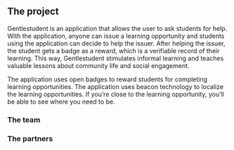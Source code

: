 ## The project
Gentlestudent is an application that allows the user to ask students for help. With the application, anyone can issue a learning opportunity and students using the application can decide to help the issuer. After helping the issuer, the student gets a badge as a reward, which is a verifiable record of their learning. This way, Gentlestudent stimulates informal learning and teaches valuable lessons about community life and social engagement. 

The application uses open badges to reward students for completing learning opportunities. The application uses beacon technology to localize the learning opportunities. If you’re close to the learning opportunity, you’ll be able to see where you need to be.


### The team



### The partners

